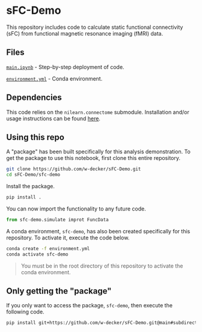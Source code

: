 # sFC-Demo

This repository includes code to calculate static functional connectivity (sFC) from functional magnetic resonance imaging (fMRI) data. 

## Files

[`main.ipynb`](/main.ipynb) - Step-by-step deployment of code.

[`environment.yml`](/environment.yml) - Conda environment.

## Dependencies

This code relies on the `nilearn.connectome` submodule. Installation and/or usage instructions can be found [here](https://nilearn.github.io/stable/index.html).

## Using this repo

A "package" has been built specifically for this analysis demonstration. To get the package to use this notebook, first clone this entire repository.

```bash
git clone https://github.com/w-decker/sFC-Demo.git
cd sFC-Demo/sfc-demo
```

Install the package.

```bash
pip install .
```

You can now import the functionality to any future code.

```py
from sfc-demo.simulate improt FuncData
```

A conda environment, `sfc-demo`, has also been created specifically for this repository. To activate it, execute the code below.

```bash
conda create -f environment.yml
conda activate sfc-demo
```
> You must be in the root directory of this repository to activate the conda environment.

## Only getting the "package"

If you only want to access the package, `sfc-demo`, then execute the following code.

```bash
pip install git+https://github.com/w-decker/sFC-Demo.git@main#subdirectory=sfc_demo
```





